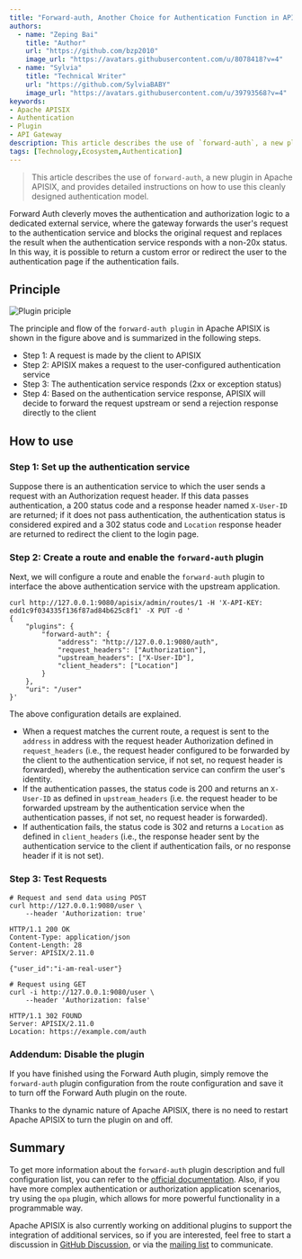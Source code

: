 ```yaml
---
title: "Forward-auth, Another Choice for Authentication Function in API Gateway"
authors:
  - name: "Zeping Bai"
    title: "Author"
    url: "https://github.com/bzp2010"
    image_url: "https://avatars.githubusercontent.com/u/8078418?v=4"
  - name: "Sylvia"
    title: "Technical Writer"
    url: "https://github.com/SylviaBABY"
    image_url: "https://avatars.githubusercontent.com/u/39793568?v=4"
keywords:
- Apache APISIX
- Authentication
- Plugin
- API Gateway
description: This article describes the use of `forward-auth`, a new plugin in Apache APISIX, and provides detailed instructions on how to use this cleanly designed authentication model.
tags: [Technology,Ecosystem,Authentication]
---
```


> This article describes the use of `forward-auth`, a new plugin in Apache APISIX, and provides detailed instructions on how to use this cleanly designed authentication model.

<!--truncate-->

Forward Auth cleverly moves the authentication and authorization logic to a dedicated external service, where the gateway forwards the user's request to the authentication service and blocks the original request and replaces the result when the authentication service responds with a non-20x status. In this way, it is possible to return a custom error or redirect the user to the authentication page if the authentication fails.

## Principle

![Plugin priciple](https://static.apiseven.com/202108/1643096414141-ccbc33c0-7899-445a-a2f8-b6d5341c44df.jpg)

The principle and flow of the `forward-auth plugin` in Apache APISIX is shown in the figure above and is summarized in the following steps.

- Step 1: A request is made by the client to APISIX
- Step 2: APISIX makes a request to the user-configured authentication service
- Step 3: The authentication service responds (2xx or exception status)
- Step 4: Based on the authentication service response, APISIX will decide to forward the request upstream or send a rejection response directly to the client

## How to use

### Step 1: Set up the authentication service

Suppose there is an authentication service to which the user sends a request with an Authorization request header. If this data passes authentication, a 200 status code and a response header named `X-User-ID` are returned; if it does not pass authentication, the authentication status is considered expired and a 302 status code and `Location` response header are returned to redirect the client to the login page.

### Step 2: Create a route and enable the `forward-auth` plugin

Next, we will configure a route and enable the `forward-auth` plugin to interface the above authentication service with the upstream application.

```shell
curl http://127.0.0.1:9080/apisix/admin/routes/1 -H 'X-API-KEY: edd1c9f034335f136f87ad84b625c8f1' -X PUT -d '
{
    "plugins": {
        "forward-auth": {
            "address": "http://127.0.0.1:9080/auth",
            "request_headers": ["Authorization"],
            "upstream_headers": ["X-User-ID"],
            "client_headers": ["Location"]
        }
    },
    "uri": "/user"
}'
```

The above configuration details are explained.

- When a request matches the current route, a request is sent to the `address` in address with the request header Authorization defined in `request_headers` (i.e., the request header configured to be forwarded by the client to the authentication service, if not set, no request header is forwarded), whereby the authentication service can confirm the user's identity.
- If the authentication passes, the status code is 200 and returns an `X-User-ID` as defined in `upstream_headers` (i.e. the request header to be forwarded upstream by the authentication service when the authentication passes, if not set, no request header is forwarded).
- If authentication fails, the status code is 302 and returns a `Location` as defined in `client_headers` (i.e., the response header sent by the authentication service to the client if authentication fails, or no response header if it is not set).

### Step 3: Test Requests

```shell
# Request and send data using POST
curl http://127.0.0.1:9080/user \
    --header 'Authorization: true'

HTTP/1.1 200 OK
Content-Type: application/json
Content-Length: 28
Server: APISIX/2.11.0

{"user_id":"i-am-real-user"}

# Request using GET
curl -i http://127.0.0.1:9080/user \
    --header 'Authorization: false'

HTTP/1.1 302 FOUND
Server: APISIX/2.11.0
Location: https://example.com/auth
```

### Addendum: Disable the plugin

If you have finished using the Forward Auth plugin, simply remove the `forward-auth` plugin configuration from the route configuration and save it to turn off the Forward Auth plugin on the route.

Thanks to the dynamic nature of Apache APISIX, there is no need to restart Apache APISIX to turn the plugin on and off.

## Summary

To get more information about the `forward-auth` plugin description and full configuration list, you can refer to the [official documentation](https://apisix.apache.org/docs/apisix/next/plugins/forward-auth). Also, if you have more complex authentication or authorization application scenarios, try using the `opa` plugin, which allows for more powerful functionality in a programmable way.

Apache APISIX is also currently working on additional plugins to support the integration of additional services, so if you are interested, feel free to start a discussion in [GitHub Discussion](https://github.com/apache/apisix/discussions), or via the [mailing list]( https://apisix.apache.org/zh/docs/general/subscribe-guide) to communicate.
